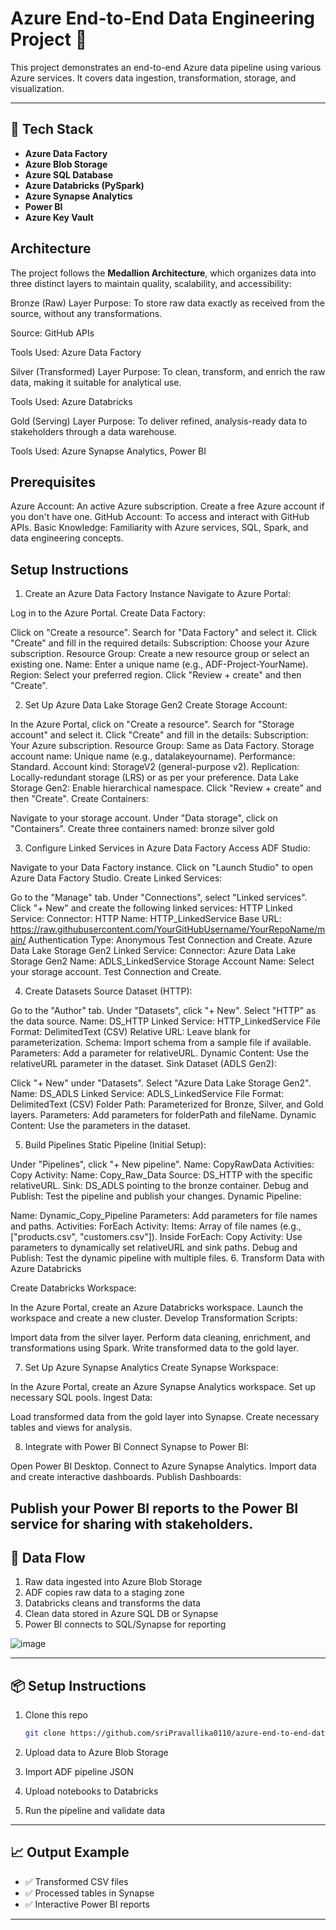 # Azure End-to-End Data Engineering Project 🚀

This project demonstrates an end-to-end Azure data pipeline using various Azure services. It covers data ingestion, transformation, storage, and visualization.

---

## 🧠 Tech Stack

- **Azure Data Factory**
- **Azure Blob Storage**
- **Azure SQL Database**
- **Azure Databricks (PySpark)**
- **Azure Synapse Analytics**
- **Power BI**
- **Azure Key Vault**

## Architecture
The project follows the **Medallion Architecture**, which organizes data into three distinct layers to maintain quality, scalability, and accessibility:

Bronze (Raw) Layer
Purpose: To store raw data exactly as received from the source, without any transformations.

Source: GitHub APIs

Tools Used: Azure Data Factory

Silver (Transformed) Layer
Purpose: To clean, transform, and enrich the raw data, making it suitable for analytical use.

Tools Used: Azure Databricks

Gold (Serving) Layer
Purpose: To deliver refined, analysis-ready data to stakeholders through a data warehouse.

Tools Used: Azure Synapse Analytics, Power BI


## Prerequisites
Azure Account: An active Azure subscription. Create a free Azure account if you don't have one.
GitHub Account: To access and interact with GitHub APIs.
Basic Knowledge: Familiarity with Azure services, SQL, Spark, and data engineering concepts.


## Setup Instructions


1. Create an Azure Data Factory Instance
Navigate to Azure Portal:

Log in to the Azure Portal.
Create Data Factory:

Click on "Create a resource".
Search for "Data Factory" and select it.
Click "Create" and fill in the required details:
Subscription: Choose your Azure subscription.
Resource Group: Create a new resource group or select an existing one.
Name: Enter a unique name (e.g., ADF-Project-YourName).
Region: Select your preferred region.
Click "Review + create" and then "Create".


2. Set Up Azure Data Lake Storage Gen2
Create Storage Account:

In the Azure Portal, click on "Create a resource".
Search for "Storage account" and select it.
Click "Create" and fill in the details:
Subscription: Your Azure subscription.
Resource Group: Same as Data Factory.
Storage account name: Unique name (e.g., datalakeyourname).
Performance: Standard.
Account kind: StorageV2 (general-purpose v2).
Replication: Locally-redundant storage (LRS) or as per your preference.
Data Lake Storage Gen2: Enable hierarchical namespace.
Click "Review + create" and then "Create".
Create Containers:

Navigate to your storage account.
Under "Data storage", click on "Containers".
Create three containers named:
bronze
silver
gold


3. Configure Linked Services in Azure Data Factory
Access ADF Studio:

Navigate to your Data Factory instance.
Click on "Launch Studio" to open Azure Data Factory Studio.
Create Linked Services:

Go to the "Manage" tab.
Under "Connections", select "Linked services".
Click "+ New" and create the following linked services:
HTTP Linked Service:
Connector: HTTP
Name: HTTP_LinkedService
Base URL: https://raw.githubusercontent.com/YourGitHubUsername/YourRepoName/main/
Authentication Type: Anonymous
Test Connection and Create.
Azure Data Lake Storage Gen2 Linked Service:
Connector: Azure Data Lake Storage Gen2
Name: ADLS_LinkedService
Storage Account Name: Select your storage account.
Test Connection and Create.


4. Create Datasets
Source Dataset (HTTP):

Go to the "Author" tab.
Under "Datasets", click "+ New".
Select "HTTP" as the data source.
Name: DS_HTTP
Linked Service: HTTP_LinkedService
File Format: DelimitedText (CSV)
Relative URL: Leave blank for parameterization.
Schema: Import schema from a sample file if available.
Parameters: Add a parameter for relativeURL.
Dynamic Content: Use the relativeURL parameter in the dataset.
Sink Dataset (ADLS Gen2):

Click "+ New" under "Datasets".
Select "Azure Data Lake Storage Gen2".
Name: DS_ADLS
Linked Service: ADLS_LinkedService
File Format: DelimitedText (CSV)
Folder Path: Parameterized for Bronze, Silver, and Gold layers.
Parameters: Add parameters for folderPath and fileName.
Dynamic Content: Use the parameters in the dataset.


5. Build Pipelines
Static Pipeline (Initial Setup):

Under "Pipelines", click "+ New pipeline".
Name: CopyRawData
Activities:
Copy Activity:
Name: Copy_Raw_Data
Source: DS_HTTP with the specific relativeURL.
Sink: DS_ADLS pointing to the bronze container.
Debug and Publish: Test the pipeline and publish your changes.
Dynamic Pipeline:

Name: Dynamic_Copy_Pipeline
Parameters: Add parameters for file names and paths.
Activities:
ForEach Activity:
Items: Array of file names (e.g., ["products.csv", "customers.csv"]).
Inside ForEach:
Copy Activity: Use parameters to dynamically set relativeURL and sink paths.
Debug and Publish: Test the dynamic pipeline with multiple files.
6. Transform Data with Azure Databricks


Create Databricks Workspace:

In the Azure Portal, create an Azure Databricks workspace.
Launch the workspace and create a new cluster.
Develop Transformation Scripts:

Import data from the silver layer.
Perform data cleaning, enrichment, and transformations using Spark.
Write transformed data to the gold layer.


7. Set Up Azure Synapse Analytics
Create Synapse Workspace:

In the Azure Portal, create an Azure Synapse Analytics workspace.
Set up necessary SQL pools.
Ingest Data:

Load transformed data from the gold layer into Synapse.
Create necessary tables and views for analysis.


8. Integrate with Power BI
Connect Synapse to Power BI:

Open Power BI Desktop.
Connect to Azure Synapse Analytics.
Import data and create interactive dashboards.
Publish Dashboards:

Publish your Power BI reports to the Power BI service for sharing with stakeholders.
---

## 🔄 Data Flow

1. Raw data ingested into Azure Blob Storage
2. ADF copies raw data to a staging zone
3. Databricks cleans and transforms the data
4. Clean data stored in Azure SQL DB or Synapse
5. Power BI connects to SQL/Synapse for reporting

![image](https://github.com/user-attachments/assets/cb44d301-e05e-4375-acf7-4c2176a8bce7)

---

## 📦 Setup Instructions

1. Clone this repo  
   ```bash
   git clone https://github.com/sriPravallika0110/azure-end-to-end-data-pipeline.git
   ```

2. Upload data to Azure Blob Storage

3. Import ADF pipeline JSON

4. Upload notebooks to Databricks

5. Run the pipeline and validate data

---

## 📈 Output Example

- ✅ Transformed CSV files
- ✅ Processed tables in Synapse
- ✅ Interactive Power BI reports

---
